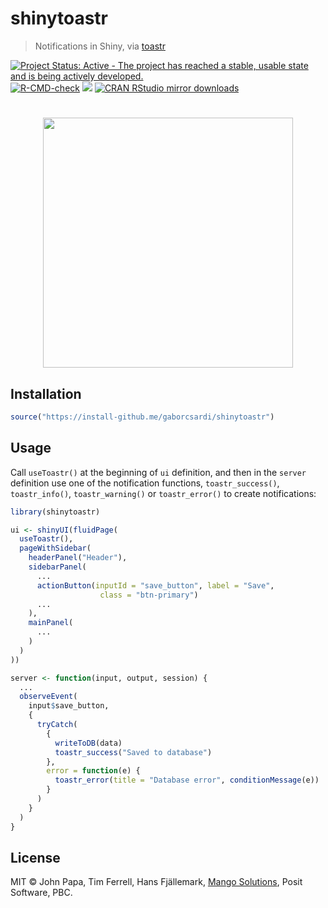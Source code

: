 
# shinytoastr

> Notifications in Shiny, via [toastr](https://github.com/CodeSeven/toastr)

[![Project Status: Active - The project has reached a stable, usable state and is being actively developed.](https://www.repostatus.org/badges/latest/active.svg)](https://www.repostatus.org/#active)
[![R-CMD-check](https://github.com/gaborcsardi/shinytoastr/actions/workflows/R-CMD-check.yaml/badge.svg)](https://github.com/gaborcsardi/shinytoastr/actions/workflows/R-CMD-check.yaml)
[![](https://www.r-pkg.org/badges/version/shinytoastr)](https://www.r-pkg.org/pkg/shinytoastr)
[![CRAN RStudio mirror downloads](https://cranlogs.r-pkg.org/badges/shinytoastr)](https://www.r-pkg.org/pkg/shinytoastr)

<h1 align="center">
    <img width="400" src="./inst/shinytoastr.png">
</h1>

## Installation

```r
source("https://install-github.me/gaborcsardi/shinytoastr")
```

## Usage

Call `useToastr()` at the beginning of `ui` definition, and then
in the `server` definition use one of the notification functions,
`toastr_success()`, `toastr_info()`, `toastr_warning()` or
`toastr_error()` to create notifications:

```r
library(shinytoastr)

ui <- shinyUI(fluidPage(
  useToastr(),
  pageWithSidebar(
    headerPanel("Header"),
    sidebarPanel(
	  ...
      actionButton(inputId = "save_button", label = "Save",
	                class = "btn-primary")
      ...
    ),
    mainPanel(
      ...
    )
  )
))
```

```r
server <- function(input, output, session) {
  ...
  observeEvent(
    input$save_button,
    {
      tryCatch(
        {
          writeToDB(data)
          toastr_success("Saved to database")
        },
        error = function(e) {
          toastr_error(title = "Database error", conditionMessage(e))
        }
      )
    }
  )
}
```

## License

MIT © John Papa, Tim Ferrell, Hans Fjällemark,
[Mango Solutions](https://github.com/mangothecat), Posit Software, PBC.
